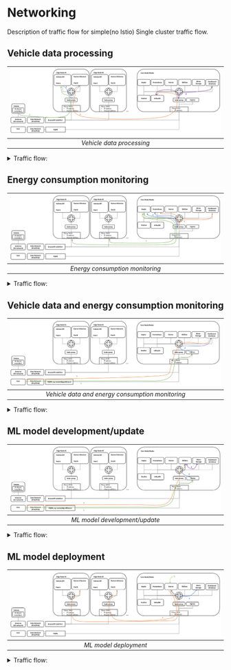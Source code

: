 # Networking

Description of traffic flow for simple(no Istio) Single cluster traffic flow.

## Vehicle data processing

| ![Architecture_Overview–Networking–Vehicle_data_processing](docs/sources/assets/images/Architecture_Overview–Networking–Vehicle_data_processing.png "Vehicle data processing") |
| :----------------------------------------------------------------------------------------------------------------------------------------------------------------------------: |
|                                                                           *Vehicle data processing*                                                                            |


<details>
<summary>Traffic flow:</summary>

1. Vehicle sends measurements to Vehicle API service (provided by Idneo – data preprocessing +Redis DB)
  * transmission is received by antenna
  * Transmission enters data(IPv4/IPv6) network
  * Data is forwarded to the closest Kubernetes Edge node using (i) Anycast IP address, shared by all Edge Nodes, and (ii) nodePort defined in NodePort service
  * Edge Node receives the data, checks the IP table in kube-proxy, and forwards it to local Pod A as the service is configured with `externalTrafficPolicy: Local`
    * If there is no local Pod for Vehicle API service, the packet is dropped
2. Vehicle API service forwards the data to the ML prediction service(Kserve inference)
  * Data is forwarded to Pod B as Kserve inference service is configured with `internalTrafficPolicy: Local`
    * If there is no local Pod for Kserve inference service, the packet is dropped
  * or ML prediction service pod periodically queries local Redis DB in Vehicle API service – as Vehicle API service is also configured with `internalTrafficPolicy: Local`
    * If there is no local Pod for Vehicle API service, the queries/requests are dropped
3. Kserve inference service pushes the data into InfluxDB
4. Grafana periodically queries data from InfluxDB

</details>

## Energy consumption monitoring

| ![Architecture_Overview–Networking–Energy_consumption_monitoring](docs/sources/assets/images/Architecture_Overview–Networking–Energy_consumption_monitoring.png "Energy consumption monitoring") |
| :----------------------------------------------------------------------------------------------------------------------------------------------------------------------------------------------: |
|                                                                                 *Energy consumption monitoring*                                                                                  |


<details>
<summary>Traffic flow:</summary>

1. Kepler exporter uses eBPF to probe CPU, GPU, RAM performance counters and exposes them over time via HTTP
2. Prometheus periodically queries Kepler exporter for a new data
3. Grafana periodically queries Prometheus for anew data

</details>

## Vehicle data and energy consumption monitoring

| ![Architecture_Overview–Networking–Vehicle_data_and_energy_consumption_monitoring](docs/sources/assets/images/Architecture_Overview–Networking–Vehicle_data_and_energy_consumption_monitoring.png "Vehicle data and energy consumption monitoring") |
| :-------------------------------------------------------------------------------------------------------------------------------------------------------------------------------------------------------------------------------------------------: |
|                                                                                                  *Vehicle data and energy consumption monitoring*                                                                                                   |


<details>
<summary>Traffic flow:</summary>

1. User enters Grafana FQDN in the web browser and is forwarded to the Ingress controller
2. Ingress controller translates the FQDN to the appropriate service and forwards it
3. Grafana GUI comes up in the Users web browser

</details>

## ML model development/update

| ![Architecture_Overview–Networking–ML_model_development_update](docs/sources/assets/images/Architecture_Overview–Networking–ML_model_development_update.png "ML model development/update") |
| :----------------------------------------------------------------------------------------------------------------------------------------------------------------------------------------: |
|                                                                               *ML model development/update*                                                                                |


<details>
<summary>Traffic flow:</summary>

1. User enters MLflow FQDN in the web browser and is forwarded to the Ingress controller
2. Ingress controller translates the FQDN to the appropriate service and forwards it to Mlflow GUI where user can check current models
3. User updates the model locally or in cloud and uploads it to MLflow API
4. Mlflow API forwards the model to the backend database - Minio


</details>

## ML model deployment

| ![Work_in_progress_architecture](docs/sources/assets/images/Architecture_Overview–Networking–ML_model_deployment.png "ML model deployment") |
| :-----------------------------------------------------------------------------------------------------------------------------------------: |
|                                                            *ML model deployment*                                                            |


<details>
<summary>Traffic flow:</summary>

1. Admin user instructs Kserve to deploy a model
2. Kserve queries the model from Minio storage
3. Kserve updates/”serves” the model in all Kserver inference Pods

</details>